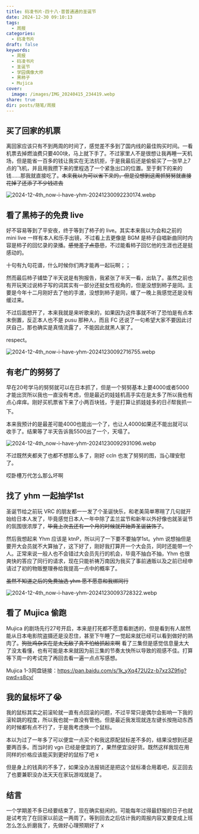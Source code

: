 ```yaml
---
title: 码凌书片·四十八·普普通通的圣诞节
date: 2024-12-30 09:10:13
tags:
  - 周报
categories:
  - 码凌书片
draft: false
keywords:
  - 周报
  - 码凌书片
  - 圣诞节
  - 学园偶像大师
  - 黑柿子
  - Mujica
cover:
  image: /images/IMG_20240415_234419.webp
share: true
dir: posts/随笔/周报
---
```


## 买了回家的机票

离回家应该只有不到两周的时间了，感觉差不多到了国内线的最佳购买时间。一看机票去掉燃油费只要400块，马上就下手了。不过家里人不是很想让我再睡一天机场，但是能省一百多的钱让我实在无法抗拒，于是我最后还是偷偷买了一张早上7点的飞机，并且用我攒下来的里程选了一个紧急出口的位置。至于剩下的来的钱……那我就直接吃了。~~本来我以为可以省下来的，但是没想到这周抓努努就直接花掉了还添了不少钱进去~~

![2024-12-4th_now-i-have-yhm-20241230092230174.webp](/images/2024-12-4th_now-i-have-yhm-20241230092230174.webp)

## 看了黑柿子的免费 live

好不容易等到了平安夜，终于等到了柿子的 live。其实本来我以为会和之前的 mini live 一样有本人和乐手出镜，不过看上去更像是 BGM 是柿子自唱新曲同时内容是柿子的回忆录的录播。~~感觉差了点意思~~，不过能看柿子回忆他的生涯也还是挺感动的。

十句有九句花谱，什么时候你们两才能再一起玩啊；；

然而最后柿子铺垫了半天说是有狗报告，我紧张了半天一看，出轨了。虽然之前也有开玩笑过说柿子写的词其实有一部分还挺女性视角的，但是没想到柿子是同。主要是今年十二月刚好去了他的手渡，没想到柿子是同，缓了一晚上我感觉还是没有缓过来。

不过后面想开了，本来我就是来听歌来的，如果因为这件事就不听了恐怕是有点本末倒置，反正本人也不是 pusu 那种人，而且 FC 还说了一句希望大家不要因此讨厌自己，那也确实是真情流露了，不能因此就黑人家了。

respect。

![2024-12-4th_now-i-have-yhm-20241230092716755.webp](/images/2024-12-4th_now-i-have-yhm-20241230092716755.webp)

## 有老广的努努了

早在20号学马的努努就可以在日本抓了，但是一个努努基本上要4000或者5000才能出货所以我也一直没有考虑，但是最近的娃娃机高手实在是太多了所以我也有点心痒痒。刚好买机票省下来了小两百块钱，于是打算让抓娃娃多的日✌️帮我抓一下。

本来我预计的是最差可能4000也能出一个了，也让人4000如果还不能出就可以收手了。结果等了半天告诉我5500出了一个，天塌了。

![2024-12-4th_now-i-have-yhm-20241230092931096.webp](/images/2024-12-4th_now-i-have-yhm-20241230092931096.webp)

不过既然夹都夹了也都不想那么多了，刚好 ccln 也发了努努的图，当心理安慰了。

哎卧槽万代怎么那么坏啊

## 找了 yhm 一起抽学1st

圣诞节给之前玩 VRC 的朋友都一一发了个圣诞快乐，和老美简单寒暄了几句就开始给日本人发了，毕竟感觉日本人一年中除了盂兰盆节和新年以外好像也就圣诞节的氛围很浓厚了，~~毕竟上次去还有一个月的时候就开始弄圣诞装饰了~~。

然后我想起来 Yhm 应该是 ktnP，所以问了一下要不要抽学1st。yhm 说想抽但是要开大会员就不大算抽了，这下好了，刚好我打算开一个大会员，同时还能带一个人。正常来说一般人也不会错过大会员先行的机会，毕竟不抽白不抽，Yhm 也很爽快的答应了同行的请求，现在只能祈祷万南因为我买了事前通贩以及之前已经申请过了初的物贩整理券给我提高一点中的概率了。

~~虽然不知道之后的免费抽选 yhm 愿不愿意和我绑同行~~

![2024-12-4th_now-i-have-yhm-20241230093728322.webp](/images/2024-12-4th_now-i-have-yhm-20241230093728322.webp)

## 看了 Mujica 偷跑

Mujica 的剧场先行27号开启，本来是打死都不愿意看剧透的，但是看到有人居然能从日本电影院盗摄还是没忍住，甚至下午睡了一觉起来就已经可以看到做好的熟肉了。~~狗批鸡杂实在是太无敌了真不怕给抓起来啊~~ 看了三集但是感觉信息量太大了没太看懂，也有可能是本来就因为前三集的节奏太快所以导致的观感不佳。打算等下周一的考试完了再回去看一遍一点点写感想。

Mujica 1-3网盘链接：https://pan.baidu.com/s/1k_yXq472U2z-b7xz3Z9fig?pwd=s8cy/

## 我的鼠标坏了😭

我的鼠标其实之前滚轮就一直有点回滚的问题，不过平常只是偶尔会影响一下我的滚轮跳的程度，所以我也就一直没有管他。但是最近我发现就连左键长按拖动东西的时候都有点不行了，于是我考虑换一个鼠标。

本以为过了一年多了可以便宜一点买个和我这原配鼠标差不多的，结果没想到还是要两百多。而当时的 vgn 已经是便宜的了，果然便宜没好货。既然这样我现在用同样的价格应该能买到更好的鼠标了吧 x

但是身上的钱真的不多了，如果没办法报销还是把这个鼠标凑合用着吧，反正回去了也要兼职没办法天天在家玩游戏就是了。

## 结言

一个学期差不多已经要结束了，现在确实挺闲的。可能每年过得最舒服的日子也就是试考完了在回家以前这一两周了。等到回去之后估计我的周报内容又要变成上班怎么怎么折磨我了，先做好心理预期好了 x